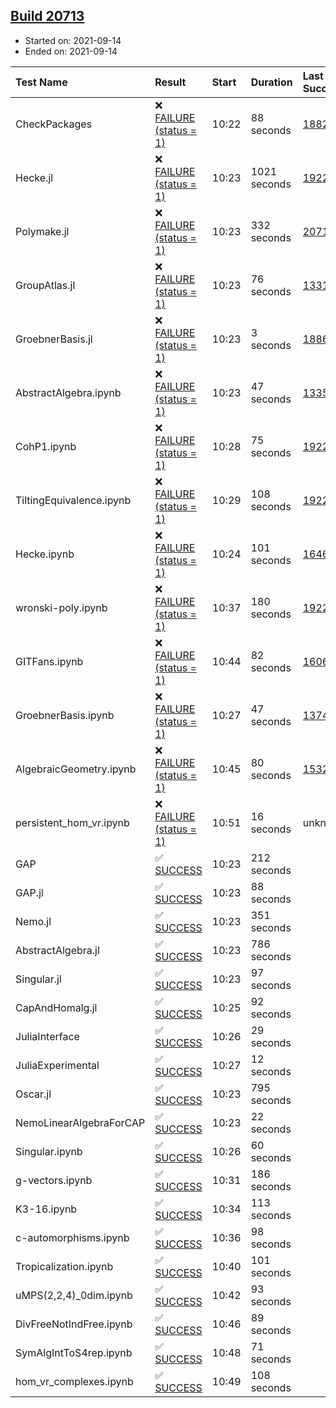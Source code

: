 ## [Build 20713](https://oscarci.mathematik.uni-kl.de/job/oscar/20713/)

* Started on: 2021-09-14
* Ended on: 2021-09-14

| Test Name    | Result | Start | Duration | Last Success | First Failure |
|:-------------|:-------|:------|:---------|:-------------|:--------------|
| CheckPackages | ❌ [FAILURE (status = 1)](https://oscarci.mathematik.uni-kl.de/job/oscar/20713/artifact/logs/build-20713/CheckPackages.log) | 10:22 | 88 seconds | [18822](https://oscarci.mathematik.uni-kl.de/job/oscar/18822/) | [18823](https://oscarci.mathematik.uni-kl.de/job/oscar/18823/) |
| Hecke.jl | ❌ [FAILURE (status = 1)](https://oscarci.mathematik.uni-kl.de/job/oscar/20713/artifact/logs/build-20713/Hecke.jl.log) | 10:23 | 1021 seconds | [19222](https://oscarci.mathematik.uni-kl.de/job/oscar/19222/) | [20152](https://oscarci.mathematik.uni-kl.de/job/oscar/20152/) |
| Polymake.jl | ❌ [FAILURE (status = 1)](https://oscarci.mathematik.uni-kl.de/job/oscar/20713/artifact/logs/build-20713/Polymake.jl.log) | 10:23 | 332 seconds | [20712](https://oscarci.mathematik.uni-kl.de/job/oscar/20712/) | [20713](https://oscarci.mathematik.uni-kl.de/job/oscar/20713/) |
| GroupAtlas.jl | ❌ [FAILURE (status = 1)](https://oscarci.mathematik.uni-kl.de/job/oscar/20713/artifact/logs/build-20713/GroupAtlas.jl.log) | 10:23 | 76 seconds | [13311](https://oscarci.mathematik.uni-kl.de/job/oscar/13311/) | [13312](https://oscarci.mathematik.uni-kl.de/job/oscar/13312/) |
| GroebnerBasis.jl | ❌ [FAILURE (status = 1)](https://oscarci.mathematik.uni-kl.de/job/oscar/20713/artifact/logs/build-20713/GroebnerBasis.jl.log) | 10:23 | 3 seconds | [18864](https://oscarci.mathematik.uni-kl.de/job/oscar/18864/) | [18865](https://oscarci.mathematik.uni-kl.de/job/oscar/18865/) |
| AbstractAlgebra.ipynb | ❌ [FAILURE (status = 1)](https://oscarci.mathematik.uni-kl.de/job/oscar/20713/artifact/logs/build-20713/AbstractAlgebra.ipynb.log) | 10:23 | 47 seconds | [13355](https://oscarci.mathematik.uni-kl.de/job/oscar/13355/) | [13356](https://oscarci.mathematik.uni-kl.de/job/oscar/13356/) |
| CohP1.ipynb | ❌ [FAILURE (status = 1)](https://oscarci.mathematik.uni-kl.de/job/oscar/20713/artifact/logs/build-20713/CohP1.ipynb.log) | 10:28 | 75 seconds | [19222](https://oscarci.mathematik.uni-kl.de/job/oscar/19222/) | [20152](https://oscarci.mathematik.uni-kl.de/job/oscar/20152/) |
| TiltingEquivalence.ipynb | ❌ [FAILURE (status = 1)](https://oscarci.mathematik.uni-kl.de/job/oscar/20713/artifact/logs/build-20713/TiltingEquivalence.ipynb.log) | 10:29 | 108 seconds | [19222](https://oscarci.mathematik.uni-kl.de/job/oscar/19222/) | [20152](https://oscarci.mathematik.uni-kl.de/job/oscar/20152/) |
| Hecke.ipynb | ❌ [FAILURE (status = 1)](https://oscarci.mathematik.uni-kl.de/job/oscar/20713/artifact/logs/build-20713/Hecke.ipynb.log) | 10:24 | 101 seconds | [16463](https://oscarci.mathematik.uni-kl.de/job/oscar/16463/) | [16464](https://oscarci.mathematik.uni-kl.de/job/oscar/16464/) |
| wronski-poly.ipynb | ❌ [FAILURE (status = 1)](https://oscarci.mathematik.uni-kl.de/job/oscar/20713/artifact/logs/build-20713/wronski-poly.ipynb.log) | 10:37 | 180 seconds | [19222](https://oscarci.mathematik.uni-kl.de/job/oscar/19222/) | [20152](https://oscarci.mathematik.uni-kl.de/job/oscar/20152/) |
| GITFans.ipynb | ❌ [FAILURE (status = 1)](https://oscarci.mathematik.uni-kl.de/job/oscar/20713/artifact/logs/build-20713/GITFans.ipynb.log) | 10:44 | 82 seconds | [16068](https://oscarci.mathematik.uni-kl.de/job/oscar/16068/) | [16069](https://oscarci.mathematik.uni-kl.de/job/oscar/16069/) |
| GroebnerBasis.ipynb | ❌ [FAILURE (status = 1)](https://oscarci.mathematik.uni-kl.de/job/oscar/20713/artifact/logs/build-20713/GroebnerBasis.ipynb.log) | 10:27 | 47 seconds | [13748](https://oscarci.mathematik.uni-kl.de/job/oscar/13748/) | [13749](https://oscarci.mathematik.uni-kl.de/job/oscar/13749/) |
| AlgebraicGeometry.ipynb | ❌ [FAILURE (status = 1)](https://oscarci.mathematik.uni-kl.de/job/oscar/20713/artifact/logs/build-20713/AlgebraicGeometry.ipynb.log) | 10:45 | 80 seconds | [15322](https://oscarci.mathematik.uni-kl.de/job/oscar/15322/) | [15323](https://oscarci.mathematik.uni-kl.de/job/oscar/15323/) |
| persistent_hom_vr.ipynb | ❌ [FAILURE (status = 1)](https://oscarci.mathematik.uni-kl.de/job/oscar/20713/artifact/logs/build-20713/persistent_hom_vr.ipynb.log) | 10:51 | 16 seconds | unknown | unknown |
| GAP | ✅ [SUCCESS](https://oscarci.mathematik.uni-kl.de/job/oscar/20713/artifact/logs/build-20713/GAP.log) | 10:23 | 212 seconds |  |  |
| GAP.jl | ✅ [SUCCESS](https://oscarci.mathematik.uni-kl.de/job/oscar/20713/artifact/logs/build-20713/GAP.jl.log) | 10:23 | 88 seconds |  |  |
| Nemo.jl | ✅ [SUCCESS](https://oscarci.mathematik.uni-kl.de/job/oscar/20713/artifact/logs/build-20713/Nemo.jl.log) | 10:23 | 351 seconds |  |  |
| AbstractAlgebra.jl | ✅ [SUCCESS](https://oscarci.mathematik.uni-kl.de/job/oscar/20713/artifact/logs/build-20713/AbstractAlgebra.jl.log) | 10:23 | 786 seconds |  |  |
| Singular.jl | ✅ [SUCCESS](https://oscarci.mathematik.uni-kl.de/job/oscar/20713/artifact/logs/build-20713/Singular.jl.log) | 10:23 | 97 seconds |  |  |
| CapAndHomalg.jl | ✅ [SUCCESS](https://oscarci.mathematik.uni-kl.de/job/oscar/20713/artifact/logs/build-20713/CapAndHomalg.jl.log) | 10:25 | 92 seconds |  |  |
| JuliaInterface | ✅ [SUCCESS](https://oscarci.mathematik.uni-kl.de/job/oscar/20713/artifact/logs/build-20713/JuliaInterface.log) | 10:26 | 29 seconds |  |  |
| JuliaExperimental | ✅ [SUCCESS](https://oscarci.mathematik.uni-kl.de/job/oscar/20713/artifact/logs/build-20713/JuliaExperimental.log) | 10:27 | 12 seconds |  |  |
| Oscar.jl | ✅ [SUCCESS](https://oscarci.mathematik.uni-kl.de/job/oscar/20713/artifact/logs/build-20713/Oscar.jl.log) | 10:23 | 795 seconds |  |  |
| NemoLinearAlgebraForCAP | ✅ [SUCCESS](https://oscarci.mathematik.uni-kl.de/job/oscar/20713/artifact/logs/build-20713/NemoLinearAlgebraForCAP.log) | 10:23 | 22 seconds |  |  |
| Singular.ipynb | ✅ [SUCCESS](https://oscarci.mathematik.uni-kl.de/job/oscar/20713/artifact/logs/build-20713/Singular.ipynb.log) | 10:26 | 60 seconds |  |  |
| g-vectors.ipynb | ✅ [SUCCESS](https://oscarci.mathematik.uni-kl.de/job/oscar/20713/artifact/logs/build-20713/g-vectors.ipynb.log) | 10:31 | 186 seconds |  |  |
| K3-16.ipynb | ✅ [SUCCESS](https://oscarci.mathematik.uni-kl.de/job/oscar/20713/artifact/logs/build-20713/K3-16.ipynb.log) | 10:34 | 113 seconds |  |  |
| c-automorphisms.ipynb | ✅ [SUCCESS](https://oscarci.mathematik.uni-kl.de/job/oscar/20713/artifact/logs/build-20713/c-automorphisms.ipynb.log) | 10:36 | 98 seconds |  |  |
| Tropicalization.ipynb | ✅ [SUCCESS](https://oscarci.mathematik.uni-kl.de/job/oscar/20713/artifact/logs/build-20713/Tropicalization.ipynb.log) | 10:40 | 101 seconds |  |  |
| uMPS(2,2,4)_0dim.ipynb | ✅ [SUCCESS](https://oscarci.mathematik.uni-kl.de/job/oscar/20713/artifact/logs/build-20713/uMPS-2-2-4-_0dim.ipynb.log) | 10:42 | 93 seconds |  |  |
| DivFreeNotIndFree.ipynb | ✅ [SUCCESS](https://oscarci.mathematik.uni-kl.de/job/oscar/20713/artifact/logs/build-20713/DivFreeNotIndFree.ipynb.log) | 10:46 | 89 seconds |  |  |
| SymAlgIntToS4rep.ipynb | ✅ [SUCCESS](https://oscarci.mathematik.uni-kl.de/job/oscar/20713/artifact/logs/build-20713/SymAlgIntToS4rep.ipynb.log) | 10:48 | 71 seconds |  |  |
| hom_vr_complexes.ipynb | ✅ [SUCCESS](https://oscarci.mathematik.uni-kl.de/job/oscar/20713/artifact/logs/build-20713/hom_vr_complexes.ipynb.log) | 10:49 | 108 seconds |  |  |
